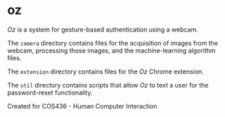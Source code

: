 oz
==

*Oz* is a system for gesture-based authentication using a webcam.

The `camera` directory contains files for the acquisition of images from the 
webcam, processing those images, and the machine-learning algorithm files.

The `extension` directory contains files for the *Oz* Chrome extension.

The `util` directory contains scripts that allow *Oz* to text a user for the
password-reset functionality.

Created for COS436 - Human Computer Interaction
